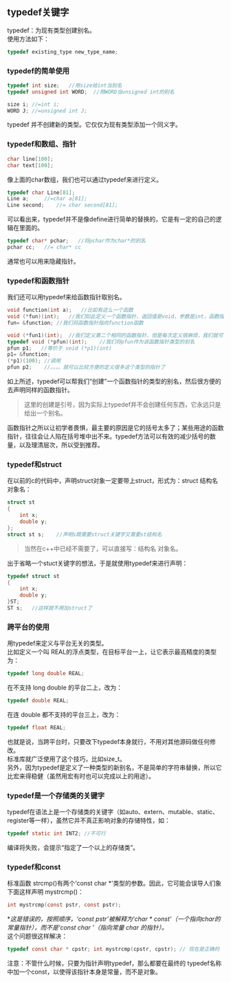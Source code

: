## typedef关键字
typedef：为现有类型创建别名。    
使用方法如下：  
```c
typedef existing_type new_type_name;   
```   
### typedef的简单使用
```c
typedef int size;   //用size给int当别名   
typedef unsigned int WORD;	//用WORD当unsigned int的别名   

size i;	//=int i;   
WORD J;	//=unsigned int J;   
```    
typedef 并不创建新的类型。它仅仅为现有类型添加一个同义字。  
### typedef和数组、指针  
```c
char line[100];   
char text[100];  
```   
像上面的char数组，我们也可以通过typedef来进行定义。   
```c
typedef char Line[81];		 
Line a;		//=char a[81];   
Line second;	//= char second[81];   
```  
可以看出来，typedef并不是像define进行简单的替换的，它是有一定的自己的逻辑在里面的。    
```c
typedef char* pchar;   //将pchar作为char*的别名  
pchar cc;	//= char* cc   
```   
通常也可以用来隐藏指针。    
### typedef和函数指针  
我们还可以用typedef来给函数指针取别名。   
```c
void function(int a);  	//比如有这么一个函数   
void (*fun)(int);	//我们如此定义一个函数指针，返回值是void，参数是int，函数指针变量名是fun       
fun= &function;	//我们将函数指针指向function函数   

void (*fun1)(int);	//我们定义第二个相同的函数指针，但是每次定义很麻烦，我们就可以使用typedef   
typedef void (*pfun)(int);    //我们将pfun作为该函数指针类型的别名   
pfun p1;   //等价于 void (*p1)(int)    
p1= &function;    
(*p1)(100);	//调用   
pfun p2;	//。。。。就可以比较方便的定义很多这个类型的指针了  
```   
如上所述，typedef可以帮我们“创建”一个函数指针的类型的别名，然后很方便的去声明同样的函数指针。    
> 这里的创建是引号，因为实际上typedef并不会创建任何东西，它永远只是给出一个别名。   
    
函数指针之所以让初学者畏惧，最主要的原因是它的括号太多了；某些用途的函数指针，往往会让人陷在括号堆中出不来。typedef方法可以有效的减少括号的数量，以及理清层次，所以受到推荐。    
### typedef和struct
在以前的c的代码中，声明struct对象一定要带上struct，形式为：struct 结构名 对象名：   
```c
struct st   
{  
	int x;   
	double y;   
};     
struct st s;	//声明s既需要struct关键字又需要st结构名      
```  
> 当然在c++中已经不需要了，可以直接写：结构名 对象名。    
   
出于省略一个stuct关键字的想法，于是就使用typedef来进行声明：   
```c
typedef struct st  
{  
	int x;   
	double y;   
}ST;    
ST s;	//这样就不用加struct了    
```   
### 跨平台的使用   
用typedef来定义与平台无关的类型。    
比如定义一个叫 REAL的浮点类型，在目标平台一上，让它表示最高精度的类型为：   
```c
typedef long double REAL;     
```   
在不支持 long double 的平台二上，改为：   
```c
typedef double REAL;    
```   
在连 double 都不支持的平台三上，改为：   
```c   
typedef float REAL;    
```    
也就是说，当跨平台时，只要改下typedef本身就行，不用对其他源码做任何修改。    
标准库就广泛使用了这个技巧，比如size_t。   
另外，因为typedef是定义了一种类型的新别名，不是简单的字符串替换，所以它比宏来得稳健（虽然用宏有时也可以完成以上的用途）。   
### typedef是一个存储类的关键字    
typedef在语法上是一个存储类的关键字（如auto、extern、mutable、static、register等一样），虽然它并不真正影响对象的存储特性，如：    
```c
typedef static int INT2; //不可行   
```   
编译将失败，会提示“指定了一个以上的存储类”。    
### typedef和const  
标准函数 strcmp()有两个‘const char *’类型的参数。因此，它可能会误导人们象下面这样声明 mystrcmp()：   
```c
int mystrcmp(const pstr, const pstr);    
```  
**这是错误的，按照顺序，‘const pstr’被解释为‘char * const’（一个指向char的常量指针），而不是‘const char *’（指向常量 char 的指针）。**    
这个问题很这样解决：   
```c
typedef const char * cpstr; int mystrcmp(cpstr, cpstr); // 现在是正确的   
```   
注意：不管什么时候，只要为指针声明typedef，那么都要在最终的 typedef名称中加一个const，以使得该指针本身是常量，而不是对象。   
